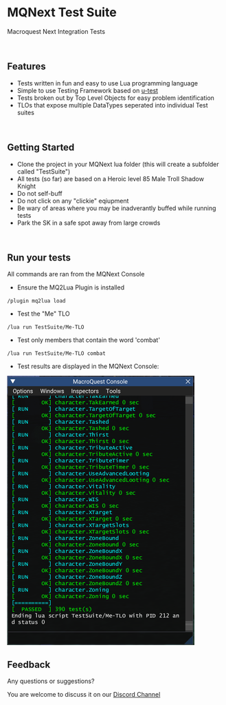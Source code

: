 <br/>

# MQNext Test Suite
Macroquest Next Integration Tests

<br/>

## Features
- Tests written in fun and easy to use Lua programming language
- Simple to use Testing Framework based on [u-test](https://github.com/IUdalov/u-test)
- Tests broken out by Top Level Objects for easy problem identification
- TLOs that expose multiple DataTypes seperated into individual Test suites

<br/>

## Getting Started
- Clone the project in your MQNext lua folder (this will create a subfolder called "TestSuite")
- All tests (so far) are based on a Heroic level 85 Male Troll Shadow Knight
- Do not self-buff
- Do not click on any "clickie" eqiupment
- Be wary of areas where you may be inadverantly buffed while running tests
- Park the SK in a safe spot away from large crowds

<br/>

## Run your tests

All commands are ran from the MQNext Console
- Ensure the MQ2Lua Plugin is installed


```
/plugin mq2lua load
```

- Test the "Me" TLO
```
/lua run TestSuite/Me-TLO
```

- Test only members that contain the word 'combat'
```
/lua run TestSuite/Me-TLO combat
```

- Test results are displayed in the MQNext Console:

![Example Output](/images/testSuite_example_run.png)


## Feedback 
Any questions or suggestions?

You are welcome to discuss it on our [Discord Channel](https://discord.gg/gKktV3DY6M)

<br/>